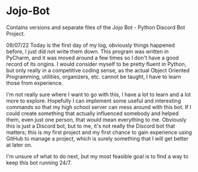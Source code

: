 # Jojo-Bot
Contains versions and separate files of the Jojo Bot - Python Discord Bot Project.

09/07/22
Today is the first day of my log, obviously things happened before, I just did not write them down. This program was written in PyCharm, and it was moved around a few times so I don't have a good record of its origins. I would consider myself to be pretty fluent in Python, but only really in a competitive coding sense, as the actual Object Oriented Programming, utilities, organizers, etc. cannot be taught, I have to learn those from experience.

I'm not really sure where I want to go with this, I have a lot to learn and a lot more to explore. Hopefully I can implement some useful and interesting commands so that my high school server can mess around with this bot. If I could create something that actually influenced somebody and helped them, even just one person, that would mean everything to me. Obviously this is just a Discord bot, but to me, it's not really the Discord bot that matters; this is my first project and my first chance to gain experience using GitHub to manage a project, which is surely something that I will get better at later on.

I'm unsure of what to do next, but my most feasible goal is to find a way to keep this bot running 24/7.
